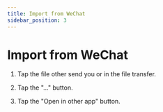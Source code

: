 ```yaml
---
title: Import from WeChat
sidebar_position: 3
---
```


# Import from WeChat

1. Tap the file other send you or in the file transfer.

2. Tap the "..." button.

3. Tap the "Open in other app" button.
